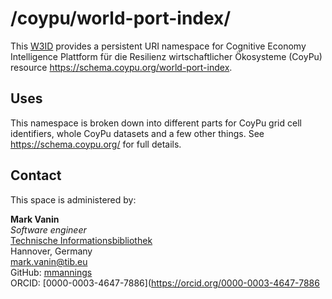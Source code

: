 # /coypu/world-port-index/
This [W3ID](https://w3id.org) provides a persistent URI namespace for Cognitive Economy Intelligence Plattform für die Resilienz wirtschaftlicher Ökosysteme (CoyPu) resource <https://schema.coypu.org/world-port-index>.

## Uses
This namespace is broken down into different parts for CoyPu grid cell identifiers, whole CoyPu datasets and a few other things. See <https://schema.coypu.org/> for full details.

## Contact
This space is administered by:  

**Mark Vanin**  
*Software engineer*  
[Technische Informationsbibliothek](https://www.tib.eu)
<br />
Hannover, Germany  
<mark.vanin@tib.eu>
<br />
GitHub: [mmannings](https://github.com/mmannings)
<br />
ORCID: [0000-0003-4647-7886](https://orcid.org/0000-0003-4647-7886
